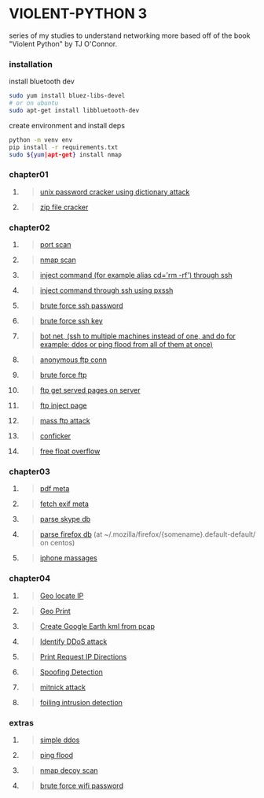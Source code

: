 # VIOLENT-PYTHON 3

series of my studies to understand networking more based off of the book "Violent Python" by TJ O'Connor.

### installation

install bluetooth dev
```bash
sudo yum install bluez-libs-devel
# or on ubuntu
sudo apt-get install libbluetooth-dev
```

create environment and install deps
```bash
python -m venv env
pip install -r requirements.txt
sudo ${yum|apt-get} install nmap
```


### chapter01
1. >[unix password cracker using dictionary attack](./chapter01/passwd_crack.py)
2. >[zip file cracker](./chapter01/zip_crack.py)

### chapter02
1. >[port scan](./chapter02/port_scan.py)
2. >[nmap scan](./chapter02/nmap_scan.py)
3. >[inject command (for example alias cd='rm -rf') through ssh](./chapter02/ssh_command.py)
4. >[inject command through ssh using pxssh](./chapter02/ssh_pxssh_command.py)
5. >[brute force ssh password](./chapter02/ssh_brute.py)
6. >[brute force ssh key](./chapter02/ssh_brutekey.py)
7. >[bot net, (ssh to multiple machines instead of one, and do for example: ddos or ping flood from all of them at once)](./chapter02/ssh_botnet.py)
8. >[anonymous ftp conn](./chapter02/ftp_anon_login.py)
9. >[brute force ftp](./chapter02/ftp_brute_login.py)
10. >[ftp get served pages on server](./chapter02/ftp_default_pages.py)
11. >[ftp inject page](./chapter02/ftp_inject_page.py)
12. >[mass ftp attack](./chapter02/ftp_mass_compromise.py)
13. >[conficker](./chapter02/conficker.py)
14. >[free float overflow](./chapter02/free_float.py)

### chapter03
1. >[pdf meta](./chapter03/pdf_read.py)
2. >[fetch exif meta](./chapter03/exif_fetch.py)
3. >[parse skype db](./chapter03/skype_parse.py)
4. >[parse firefox db](./chapter03/firefox_parse.py) (at ~/.mozilla/firefox/{somename}.default-default/ on centos)
5. >[iphone massages](./chapter03/iphone_messages.py)

### chapter04
1. >[Geo locate IP](./chapter04/geo_ip.py)
2. >[Geo Print](./chapter04/geo_print.py)
3. >[Create Google Earth kml from pcap](./chapter04/google_earth_pcap.py)
4. >[Identify DDoS attack](./chapter04/find_ddos.py)
5. >[Print Request IP Directions](./chapter04/print_direction.py)
6. >[Spoofing Detection](./chapter04/spoof_detect.py)
7. >[mitnick attack](./chapter04/mitnick_attack.py)
8. >[foiling intrusion detection](./chapter04/ids_foil.py)

### extras
1. >[simple ddos](./extras/ddos.py)
2. >[ping flood](./extras/ping_flood.sh)
3. >[nmap decoy scan](./extras/nmap_decoy_scan.sh)
4. >[brute force wifi password](./extras/wifi_brute_force.py)
